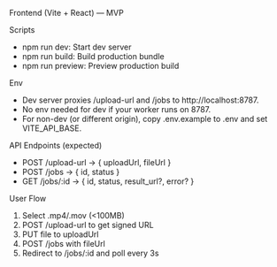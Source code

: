 Frontend (Vite + React) — MVP

Scripts
- npm run dev: Start dev server
- npm run build: Build production bundle
- npm run preview: Preview production build

Env
- Dev server proxies /upload-url and /jobs to http://localhost:8787.
- No env needed for dev if your worker runs on 8787.
- For non-dev (or different origin), copy .env.example to .env and set VITE_API_BASE.

API Endpoints (expected)
- POST /upload-url → { uploadUrl, fileUrl }
- POST /jobs → { id, status }
- GET /jobs/:id → { id, status, result_url?, error? }

User Flow
1) Select .mp4/.mov (<100MB)
2) POST /upload-url to get signed URL
3) PUT file to uploadUrl
4) POST /jobs with fileUrl
5) Redirect to /jobs/:id and poll every 3s
